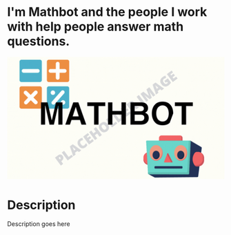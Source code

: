 <h1>I'm Mathbot and the people I work with help people answer math questions.</h1>

![Alt Text](https://github.com/mathbotanswers/mathbotanswers/blob/main/img/mathBOT.gif)

# Description
Description goes here

